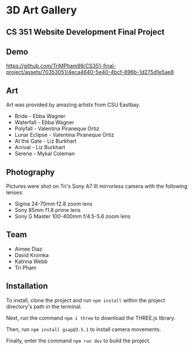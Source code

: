 # 3D Art Gallery

## CS 351 Website Development Final Project

## Demo

https://github.com/TriMPham98/CS351-final-project/assets/70353051/4eca4640-5e40-4bcf-896b-1d275d1e5ae8

## Art
Art was provided by amazing artists from CSU Eastbay.
* Bride - Ebba Wagner
* Waterfall - Ebba Wagner
* Polyfall - Valentina Piraneque Ortiz
* Lunar Eclipse - Valentina Piraneque Ortiz
* At the Gate - Liz Burkhart
* Arrival - Liz Burkhart
* Serene - Mykal Coleman

## Photography
Pictures were shot on Tri's Sony A7 III mirrorless camera with the following lenses: 
* Sigma 24-70mm f2.8 zoom lens
* Sony 85mm f1.8 prime lens
* Sony G Master 100-400mm f/4.5-5.6 zoom lens
  
## Team
* Aimee Diaz
* David Kromka
* Katrina Webb
* Tri Pham
  
## Installation
To install, clone the project and run ```npm install``` within the project directory's path in the terminal.

Next, run the command ```npm i three``` to download the THREE.js library.

Then, run ```npm install gsap@3.5.1``` to install camera movements.

Finally, enter the command ```npm run dev``` to build the project.
